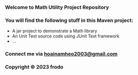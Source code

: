 ### Welcome to Math Utility Project Repository

### You will find the following stuff in this Maven project:

* A jar project to demonstrate a Math library 
* An Unit Test source code using JUnit Test framework 
* ...

### Connect me via hoainamheo2003@gmail.com

### Copyright &#169; 2023 frodo 